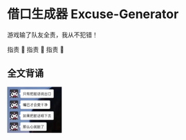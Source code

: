 # 借口生成器 Excuse-Generator
游戏输了队友全责，我从不犯错！

指责 🫵 指责 🫵 指责 🫵 
<!-- When you lose a game, it will help you come up with excuses. -->

## 全文背诵
<img src="https://github.com/arainwong/excuse-generator/blob/main/images/saying.JPG?raw=true" alt="someone_saying" width="25%"/>
